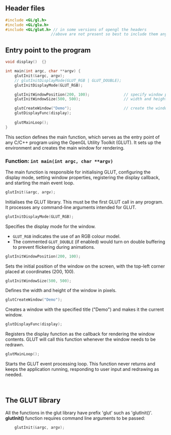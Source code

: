 ## Header files

``` c++
#include <GL/gl.h>
#include <GL/glu.h>
#include <GL/glut.h> // in some versions of opengl the headers 
                    //above are not present so best to include them anyways
```

## Entry point to the program

``` c++
void display()  {}

int main(int argc, char **argv) {
    glutInit(&argc, argv);
    // glutInitDisplayMode(GLUT_RGB | GLUT_DOUBLE);
    glutInitDisplayMode(GLUT_RGB);

    glutInitWindowPosition(200, 100);               // specify window position
    glutInitWindowSize(500, 500);                   // width and height of window in px

    glutCreateWindow("Demo");                       // create the window
    glutDisplayFunc(display);
    
    glutMainLoop();
}
```        

This section defines the main function, which serves as the entry point of any C/C++ program using the OpenGL Utility Toolkit (GLUT). It sets up the environment and creates the main window for rendering.    

### Function: ``` int main(int argc, char **argv) ```
The main function is responsible for initialising GLUT, configuring the display mode, setting window properties, registering the display callback, and starting the main event loop.    
``` c++
glutInit(&argc, argv);
```
Initialises the GLUT library. This must be the first GLUT call in any program. It processes any command-line arguments intended for GLUT.      
``` c++
glutInitDisplayMode(GLUT_RGB);
```   
Specifies the display mode for the window.
* ```GLUT_RGB``` indicates the use of an RGB colour model.
* The commented ```GLUT_DOUBLE``` (if enabled) would turn on double buffering to prevent flickering during animations.    
  
``` c++
glutInitWindowPosition(200, 100);
```   
Sets the initial position of the window on the screen, with the top-left corner placed at coordinates (200, 100).      

``` c++
glutInitWindowSize(500, 500);
```   
Defines the width and height of the window in pixels.

``` c++
glutCreateWindow("Demo");
```   
Creates a window with the specified title ("Demo") and makes it the current window.

``` c++
glutDisplayFunc(display);
```   
Registers the display function as the callback for rendering the window contents. GLUT will call this function whenever the window needs to be redrawn.

``` c++
glutMainLoop();
```  
Starts the GLUT event processing loop. This function never returns and keeps the application running, responding to user input and redrawing as needed.

<br>

## The GLUT library
All the functions in the glut library have prefix 'glut' such as 'glutInit()'.    
__glutInit()__ function requires command line arguments to be passed:
``` c++
    glutInit(&argc, argv);
```
